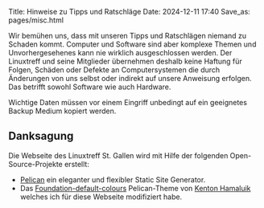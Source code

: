 Title: Hinweise zu Tipps und Ratschläge
Date: 2024-12-11 17:40
Save_as: pages/misc.html

Wir bemühen uns, dass mit unseren Tipps und Ratschlägen niemand zu Schaden kommt. Computer und Software sind aber komplexe Themen und Unvorhergesehenes kann nie wirklich ausgeschlossen werden. Der Linuxtreff und seine Mitglieder übernehmen deshalb keine Haftung für Folgen, Schäden oder Defekte an Computersystemen die durch Änderungen von uns selbst oder indirekt auf unsere Anweisung erfolgen. Das betrifft sowohl Software wie auch Hardware.

Wichtige Daten müssen vor einem Eingriff unbedingt auf ein geeignetes Backup Medium kopiert werden.

## Danksagung
Die Webseite des Linuxtreff St. Gallen wird mit Hilfe der folgenden Open-Source-Projekte erstellt:

 - [Pelican](https://getpelican.com) ein eleganter und flexibler Static Site Generator.
 - Das [Foundation-default-colours](https://pelicanthemes.com/foundation-default-colours/) Pelican-Theme von [Kenton Hamaluik](https://github.com/hamaluik) welches ich für diese Webseite modifiziert habe.
